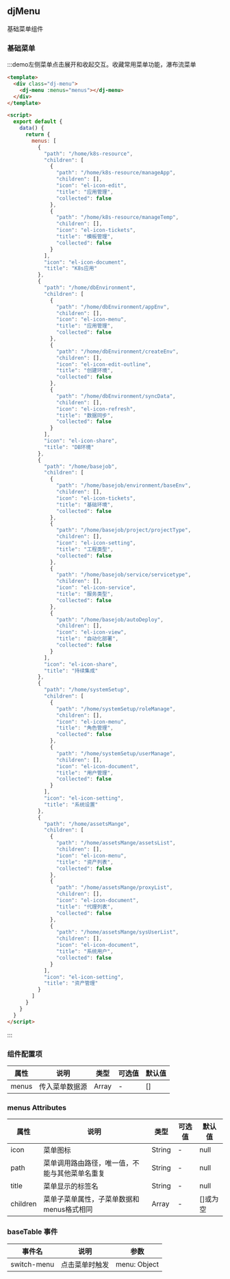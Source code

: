 <script>
  export default {
    data() {
      return {
        menus: [
          {
            "path": "/home/k8s-resource",
            "children": [
              {
                "path": "/home/k8s-resource/manageApp",
                "children": [],
                "icon": "el-icon-edit",
                "title": "应用管理",
                "collected": false
              },
              {
                "path": "/home/k8s-resource/manageTemp",
                "children": [],
                "icon": "el-icon-tickets",
                "title": "模板管理",
                "collected": false
              }
            ],
            "icon": "el-icon-document",
            "title": "K8s应用"
          },
          {
            "path": "/home/dbEnvironment",
            "children": [
              {
                "path": "/home/dbEnvironment/appEnv",
                "children": [],
                "icon": "el-icon-menu",
                "title": "应用管理",
                "collected": false
              },
              {
                "path": "/home/dbEnvironment/createEnv",
                "children": [],
                "icon": "el-icon-edit-outline",
                "title": "创建环境",
                "collected": false
              },
              {
                "path": "/home/dbEnvironment/syncData",
                "children": [],
                "icon": "el-icon-refresh",
                "title": "数据同步",
                "collected": false
              }
            ],
            "icon": "el-icon-share",
            "title": "DB环境"
          },
          {
            "path": "/home/basejob",
            "children": [
              {
                "path": "/home/basejob/environment/baseEnv",
                "children": [],
                "icon": "el-icon-tickets",
                "title": "基础环境",
                "collected": false
              },
              {
                "path": "/home/basejob/project/projectType",
                "children": [],
                "icon": "el-icon-setting",
                "title": "工程类型",
                "collected": false
              },
              {
                "path": "/home/basejob/service/servicetype",
                "children": [],
                "icon": "el-icon-service",
                "title": "服务类型",
                "collected": false
              },
              {
                "path": "/home/basejob/autoDeploy",
                "children": [],
                "icon": "el-icon-view",
                "title": "自动化部署",
                "collected": false
              }
            ],
            "icon": "el-icon-share",
            "title": "持续集成"
          },
          {
            "path": "/home/systemSetup",
            "children": [
              {
                "path": "/home/systemSetup/roleManage",
                "children": [],
                "icon": "el-icon-menu",
                "title": "角色管理",
                "collected": false
              },
              {
                "path": "/home/systemSetup/userManage",
                "children": [],
                "icon": "el-icon-document",
                "title": "用户管理",
                "collected": false
              }
            ],
            "icon": "el-icon-setting",
            "title": "系统设置"
          },
          {
            "path": "/home/assetsMange",
            "children": [
              {
                "path": "/home/assetsMange/assetsList",
                "children": [],
                "icon": "el-icon-menu",
                "title": "资产列表",
                "collected": false
              },
              {
                "path": "/home/assetsMange/proxyList",
                "children": [],
                "icon": "el-icon-document",
                "title": "代理列表",
                "collected": false
              },
              {
                "path": "/home/assetsMange/sysUserList",
                "children": [],
                "icon": "el-icon-document",
                "title": "系统用户",
                "collected": false
              }
            ],
            "icon": "el-icon-setting",
            "title": "资产管理"
          }
        ]
      }
    },
  }
</script>
<style lang="less" scoped>
.dj-menu {
  position: relative;
  width: 1200px;
  height: 700px;
}
</style>
## djMenu
基础菜单组件
### 基础菜单
:::demo左侧菜单点击展开和收起交互。收藏常用菜单功能，瀑布流菜单
```html
<template>
  <div class="dj-menu">
    <dj-menu :menus="menus"></dj-menu>
  </div>
</template>

<script>
  export default {
    data() {
      return {
        menus: [
          {
            "path": "/home/k8s-resource",
            "children": [
              {
                "path": "/home/k8s-resource/manageApp",
                "children": [],
                "icon": "el-icon-edit",
                "title": "应用管理",
                "collected": false
              },
              {
                "path": "/home/k8s-resource/manageTemp",
                "children": [],
                "icon": "el-icon-tickets",
                "title": "模板管理",
                "collected": false
              }
            ],
            "icon": "el-icon-document",
            "title": "K8s应用"
          },
          {
            "path": "/home/dbEnvironment",
            "children": [
              {
                "path": "/home/dbEnvironment/appEnv",
                "children": [],
                "icon": "el-icon-menu",
                "title": "应用管理",
                "collected": false
              },
              {
                "path": "/home/dbEnvironment/createEnv",
                "children": [],
                "icon": "el-icon-edit-outline",
                "title": "创建环境",
                "collected": false
              },
              {
                "path": "/home/dbEnvironment/syncData",
                "children": [],
                "icon": "el-icon-refresh",
                "title": "数据同步",
                "collected": false
              }
            ],
            "icon": "el-icon-share",
            "title": "DB环境"
          },
          {
            "path": "/home/basejob",
            "children": [
              {
                "path": "/home/basejob/environment/baseEnv",
                "children": [],
                "icon": "el-icon-tickets",
                "title": "基础环境",
                "collected": false
              },
              {
                "path": "/home/basejob/project/projectType",
                "children": [],
                "icon": "el-icon-setting",
                "title": "工程类型",
                "collected": false
              },
              {
                "path": "/home/basejob/service/servicetype",
                "children": [],
                "icon": "el-icon-service",
                "title": "服务类型",
                "collected": false
              },
              {
                "path": "/home/basejob/autoDeploy",
                "children": [],
                "icon": "el-icon-view",
                "title": "自动化部署",
                "collected": false
              }
            ],
            "icon": "el-icon-share",
            "title": "持续集成"
          },
          {
            "path": "/home/systemSetup",
            "children": [
              {
                "path": "/home/systemSetup/roleManage",
                "children": [],
                "icon": "el-icon-menu",
                "title": "角色管理",
                "collected": false
              },
              {
                "path": "/home/systemSetup/userManage",
                "children": [],
                "icon": "el-icon-document",
                "title": "用户管理",
                "collected": false
              }
            ],
            "icon": "el-icon-setting",
            "title": "系统设置"
          },
          {
            "path": "/home/assetsMange",
            "children": [
              {
                "path": "/home/assetsMange/assetsList",
                "children": [],
                "icon": "el-icon-menu",
                "title": "资产列表",
                "collected": false
              },
              {
                "path": "/home/assetsMange/proxyList",
                "children": [],
                "icon": "el-icon-document",
                "title": "代理列表",
                "collected": false
              },
              {
                "path": "/home/assetsMange/sysUserList",
                "children": [],
                "icon": "el-icon-document",
                "title": "系统用户",
                "collected": false
              }
            ],
            "icon": "el-icon-setting",
            "title": "资产管理"
          }
        ]
      }
    }
  }
</script>
```
:::

### 组件配置项
| 属性 | 说明 | 类型 | 可选值 | 默认值 |
| --- | --- | --- | --- | --- |
| menus | 传入菜单数据源 | Array | - | [] |

### menus Attributes
| 属性 | 说明 | 类型 | 可选值 | 默认值 |
| --- | --- | --- | --- | --- |
| icon | 菜单图标 | String | - | null |
| path | 菜单调用路由路径，唯一值，不能与其他菜单名重复 | String | - | null |
| title | 菜单显示的标签名 | String | - | null |
| children | 菜单子菜单属性，子菜单数据和menus格式相同 | Array | - | []或为空 |

### baseTable 事件
| 事件名 | 说明 | 参数 |
| --- | --- | --- |
| switch-menu | 点击菜单时触发 | menu: Object |
